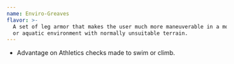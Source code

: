 ```yaml
---
name: Enviro-Greaves
flavor: >-
  A set of leg armor that makes the user much more maneuverable in a mountainous
  or aquatic environment with normally unsuitable terrain.
---
```

- Advantage on Athletics checks made to swim or climb.